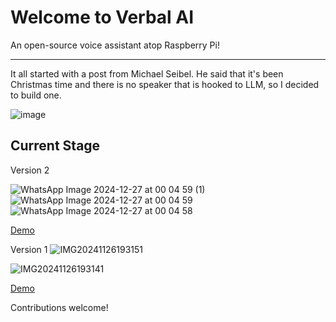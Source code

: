 # Welcome to Verbal AI

An open-source voice assistant atop Raspberry Pi!
***

It all started with a post from Michael Seibel. He said that it's been Christmas time and there is no speaker that is hooked to LLM, so I decided to build one.


![image](https://github.com/user-attachments/assets/740f8145-9ed1-4e38-8733-33ac94ea629c)


## Current Stage
Version 2

![WhatsApp Image 2024-12-27 at 00 04 59 (1)](https://github.com/user-attachments/assets/4ebd9806-574c-4959-a28b-c656858dcf62)
![WhatsApp Image 2024-12-27 at 00 04 59](https://github.com/user-attachments/assets/f0bbbe95-3234-46f5-b8c8-12203bbb2d32)
![WhatsApp Image 2024-12-27 at 00 04 58](https://github.com/user-attachments/assets/06a5bb0f-0398-4aa8-95ee-3264accc4744)


[Demo](https://www.youtube.com/shorts/KVj3zGVoclc)




Version 1
![IMG20241126193151](https://github.com/user-attachments/assets/fc6e096a-714c-425e-8f82-9840fde3fdbd)

![IMG20241126193141](https://github.com/user-attachments/assets/9ee9861f-19e8-4699-9e4d-33b1fbf22dd7)


[Demo](https://www.youtube.com/watch?v=QgtRV2_USSE)

Contributions welcome!
